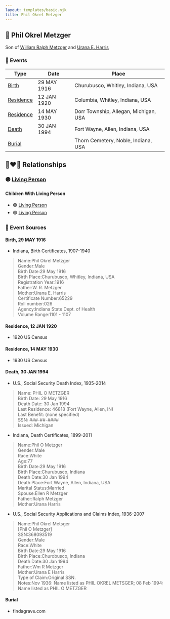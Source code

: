 ```yaml
---
layout: templates/basic.njk
title: Phil Okrel Metzger
---
```

## 🔵 Phil Okrel Metzger

Son of [William Ralph Metzger](/people/6/66898263) and [Urana E. Harris](/people/8/8274504)

### 📆 Events

Type | Date | Place
------ | ------ | ------
[Birth](#event-1b98aad5-4791-44b6-a4c1-0be3b4ca8901) | 29 MAY 1916 | Churubusco, Whitley, Indiana, USA
[Residence](#event-fee58c82-3bde-45f7-b3ff-304e33e9a812) | 12 JAN 1920 | Columbia, Whitley, Indiana, USA
[Residence](#event-f6851f73-f9b1-4111-ab36-960a0aa6ba5c) | 14 MAY 1930 | Dorr Township, Allegan, Michigan, USA
[Death](#event-0364de69-d644-4fb6-80cc-1b9be4b60646) | 30 JAN 1994 | Fort Wayne, Allen, Indiana, USA
[Burial](#event-1cb94f15-53a2-4be0-88e8-d75f5f64a722) |  | Thorn Cemetery, Noble, Indiana, USA

## 👩‍❤️‍👨 Relationships

### 🟣 [Living Person](/people/8/85561305)

#### Children With Living Person
* 🟣 [Living Person](/people/3/35610560)
* 🟣 [Living Person](/people/8/89832710)
### 📰 Event Sources

#### <a id="event-1b98aad5-4791-44b6-a4c1-0be3b4ca8901"></a> Birth, 29 MAY 1916
* Indiana, Birth Certificates, 1907-1940
>   
  > Name:Phil Okrel Metzger  
  > Gender:Male  
  > Birth Date:29 May 1916  
  > Birth Place:Churubusco, Whitley, Indiana, USA  
  > Registration Year:1916  
  > Father:W. R. Metzger  
  > Mother:Urana E. Harris  
  > Certificate Number:65229  
  > Roll number:026  
  > Agency:Indiana State Dept. of Health  
  > Volume Range:1101 - 1107

#### <a id="event-fee58c82-3bde-45f7-b3ff-304e33e9a812"></a> Residence, 12 JAN 1920
* 1920 US Census

#### <a id="event-f6851f73-f9b1-4111-ab36-960a0aa6ba5c"></a> Residence, 14 MAY 1930
* 1930 US Census

#### <a id="event-0364de69-d644-4fb6-80cc-1b9be4b60646"></a> Death, 30 JAN 1994
* U.S., Social Security Death Index, 1935-2014
>   
  > Name: PHIL O METZGER  
  > Birth Date: 29 May 1916  
  > Death Date: 30 Jan 1994  
  > Last Residence: 46818 (Fort Wayne, Allen, IN)  
  > Last Benefit: (none specified)  
  > SSN: ###-##-####  
  > Issued: Michigan
* Indiana, Death Certificates, 1899-2011
>   
  > Name:Phil O Metzger  
  > Gender:Male  
  > Race:White  
  > Age:77  
  > Birth Date:29 May 1916  
  > Birth Place:Churubusco, Indiana  
  > Death Date:30 Jan 1994  
  > Death Place:Fort Wayne, Allen, Indiana, USA  
  > Marital Status:Married  
  > Spouse:Ellen R Metzger  
  > Father:Ralph Metzger  
  > Mother:Urana Harris
* U.S., Social Security Applications and Claims Index, 1936-2007
>   
  > Name:Phil Okrel Metsger  
  > [Phil O Metzger]   
  > SSN:368093519  
  > Gender:Male  
  > Race:White  
  > Birth Date:29 May 1916  
  > Birth Place:Churobusco, Indiana  
  > Death Date:30 Jan 1994  
  > Father:Wm R Metzger  
  > Mother:Urana E Harris  
  > Type of Claim:Original SSN.  
  > Notes:Nov 1936: Name listed as PHIL OKREL METSGER; 08 Feb 1994: Name listed as PHIL O METZGER

#### <a id="event-1cb94f15-53a2-4be0-88e8-d75f5f64a722"></a> Burial
* findagrave.com